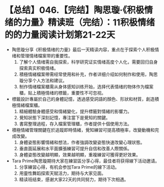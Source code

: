 # 【总结】046.【完结】陶思璇·《积极情绪的力量》精读班（完结）：11积极情绪的的力量阅读计划第21-22天

-   陶思璇分享《积极情绪的力量》最后一天精读内容，重点在于探索个人积极情绪和管理情绪檔案带的重要性。
    1.  了解个人情绪需自我探索，科学研究证实情绪高度个人化，需要回归自身探索真实积极情绪。
    2.  積極情緒檔案帶需经常使用和补充，作者详细介绍如何制作和使用，陶思璇分享个人方法和建议。
    3.  制作情绪檔案櫃需从身体感知训练开始，选择代表情绪的物体作为檔案櫃，贴上積極情绪的標籤，重要性不可忽视。
-   標籤設計專屬於自己的身體記憶，透過感受詞語的顏色、形狀和材質，創造積極情緒檔案櫃。
    1.  精細體驗身體感受和情緒變化，提升標籤對情緒的影響力。
    2.  覺知狀態下深刻記憶，專注當下是覺知的關鍵。
    3.  書寫整理過程，存入檔案管理櫃，作者提供十個使用方法。
-   積極情緒管理關鍵在於追蹤即時情緒，覺知練習可提高積極率，改變動機和完成改變。
    1.  身體姿態影響情緒和想法，作者強調改變姿態快速改變心理狀態。
    2.  垂直面延展和水平面擴張練習可提升自信和改善人際關係。
    3.  身體姿態改變越明顯，效果越明顯，重複練習可獲得更好效果。
-   Tara Prime陶思璇期待大家在練習區分享心得，最佳者将获得線下活动邀请。
    1.  分享練習心得，有机会参加Tara Prime的線下活动。
    2.  用靈性舞蹈探索天賦活力，期待与大家见面。
    3.  精读班结束，感谢大家22天的共同努力，期待下次相遇。